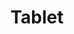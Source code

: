 ---
title: Tablet
tags: ["tablet", "device", "portable", "touchscreen", "technology", "digital", "computer"]
icon: tablet
svg: '<svg xmlns="http://www.w3.org/2000/svg" width="24" height="24" fill="none" viewBox="0 0 24 24" stroke-width="1.5" stroke-linecap="round" stroke-linejoin="round" stroke="currentColor"><path d="M17.714 3H6.286C5.023 3 4 3.806 4 4.8v14.4c0 .994 1.023 1.8 2.286 1.8h11.428C18.977 21 20 20.194 20 19.2V4.8c0-.994-1.023-1.8-2.286-1.8ZM10.5 6h3"/></svg>'
---
